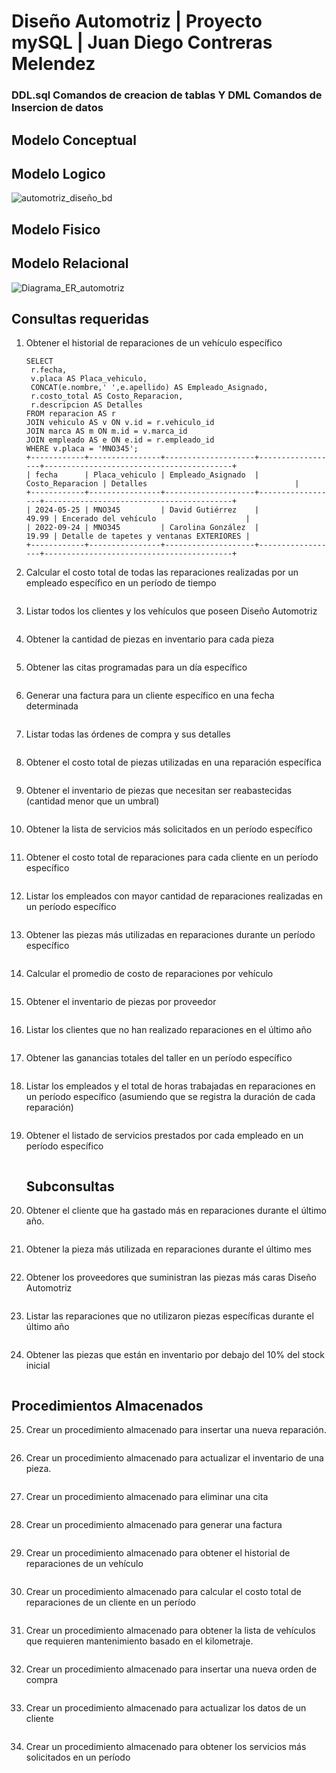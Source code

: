 # Diseño Automotriz | Proyecto mySQL | Juan Diego Contreras Melendez

### DDL.sql Comandos de creacion de tablas Y DML Comandos de Insercion de datos



## Modelo Conceptual





## Modelo Logico

![automotriz_diseño_bd](/home/camper/Imágenes/automotriz_diseño_bd.png)



## Modelo Fisico



## Modelo Relacional

![Diagrama_ER_automotriz](/home/camper/Imágenes/Diagrama_ER_automotriz.png)



## Consultas requeridas

1. Obtener el historial de reparaciones de un vehículo específico

   ```mysql
   SELECT
   	r.fecha,
   	v.placa AS Placa_vehiculo,
   	CONCAT(e.nombre,' ',e.apellido) AS Empleado_Asignado,
   	r.costo_total AS Costo_Reparacion,
   	r.descripcion AS Detalles
   FROM reparacion AS r
   JOIN vehiculo AS v ON v.id = r.vehiculo_id
   JOIN marca AS m ON m.id = v.marca_id
   JOIN empleado AS e ON e.id = r.empleado_id
   WHERE v.placa = 'MNO345';
   +------------+----------------+--------------------+------------------+------------------------------------------+
   | fecha      | Placa_vehiculo | Empleado_Asignado  | Costo_Reparacion | Detalles                                 |
   +------------+----------------+--------------------+------------------+------------------------------------------+
   | 2024-05-25 | MNO345         | David Gutiérrez    |            49.99 | Encerado del vehículo                    |
   | 2022-09-24 | MNO345         | Carolina González  |            19.99 | Detalle de tapetes y ventanas EXTERIORES |
   +------------+----------------+--------------------+------------------+------------------------------------------+
   
   ```

   

2. Calcular el costo total de todas las reparaciones realizadas por un empleado
  específico en un período de tiempo

  ```mysql
  
  ```

  

3. Listar todos los clientes y los vehículos que poseen
  Diseño Automotriz

  ```mysql
  
  ```

  

4. Obtener la cantidad de piezas en inventario para cada pieza

   ```mysql
   
   ```

   

5. Obtener las citas programadas para un día específico

   ```mysql
   
   ```

   

6. Generar una factura para un cliente específico en una fecha determinada

   ```mysql
   
   ```

   

7. Listar todas las órdenes de compra y sus detalles

   ```mysql
   
   ```

   

8. Obtener el costo total de piezas utilizadas en una reparación específica

   ```
   
   ```

   

9. Obtener el inventario de piezas que necesitan ser reabastecidas (cantidad
  menor que un umbral)

  ```
  
  ```

  

10. Obtener la lista de servicios más solicitados en un período específico

    ```
    
    ```

    

11. Obtener el costo total de reparaciones para cada cliente en un período
    específico

    ```
    
    ```

    

12. Listar los empleados con mayor cantidad de reparaciones realizadas en un
    período específico

    ```
    
    ```

    

13. Obtener las piezas más utilizadas en reparaciones durante un período
    específico

    ```
    
    ```

    

14. Calcular el promedio de costo de reparaciones por vehículo

    ```
    
    ```

    

15. Obtener el inventario de piezas por proveedor

    ```
    
    ```

    

16. Listar los clientes que no han realizado reparaciones en el último año

    ```
    
    ```

    

17. Obtener las ganancias totales del taller en un período específico

    ```
    
    ```

    

18. Listar los empleados y el total de horas trabajadas en reparaciones en un
    período específico (asumiendo que se registra la duración de cada reparación)

    ```
    
    ```

    

19. Obtener el listado de servicios prestados por cada empleado en un período
    específico

    ```
    
    ```

    

    ## Subconsultas

20. Obtener el cliente que ha gastado más en reparaciones durante el último año.

    ```
    
    ```

    

21. Obtener la pieza más utilizada en reparaciones durante el último mes

    ```
    
    ```

    

22. Obtener los proveedores que suministran las piezas más caras
   Diseño Automotriz

   ```
   
   ```

   

23. Listar las reparaciones que no utilizaron piezas específicas durante el último
    año

    ```
    
    ```

    

24. Obtener las piezas que están en inventario por debajo del 10% del stock inicial

   ```
   
   ```

   

   ## Procedimientos Almacenados

25. Crear un procedimiento almacenado para insertar una nueva reparación.

    ```
    
    ```

    

26. Crear un procedimiento almacenado para actualizar el inventario de una pieza.

    ```
    
    ```

    

27. Crear un procedimiento almacenado para eliminar una cita

    ```
    
    ```

    

28. Crear un procedimiento almacenado para generar una factura

    ```
    
    ```

    

29. Crear un procedimiento almacenado para obtener el historial de reparaciones
   de un vehículo

   ```
   
   ```

   

30. Crear un procedimiento almacenado para calcular el costo total de
   reparaciones de un cliente en un período

   ```
   
   ```

   

31. Crear un procedimiento almacenado para obtener la lista de vehículos que
   requieren mantenimiento basado en el kilometraje.

   ```
   
   ```

   

32. Crear un procedimiento almacenado para insertar una nueva orden de compra

    ```
    
    ```

    

33. Crear un procedimiento almacenado para actualizar los datos de un cliente

    ```
    
    ```

    

34. Crear un procedimiento almacenado para obtener los servicios más solicitados
    en un período

    ```
    
    ```

    



